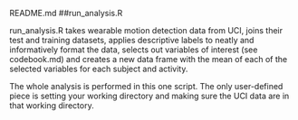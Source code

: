 README.md
##run_analysis.R 

run_analysis.R takes wearable motion detection data from UCI, joins their test
and training datasets, applies descriptive labels to neatly and informatively format the data,
selects out variables of interest (see codebook.md) and creates a new data frame with the 
mean of each of the selected variables for each subject and activity. 

The whole analysis is performed in this one script. The only user-defined piece is setting your working directory and making sure the UCI data are in that working directory. 
